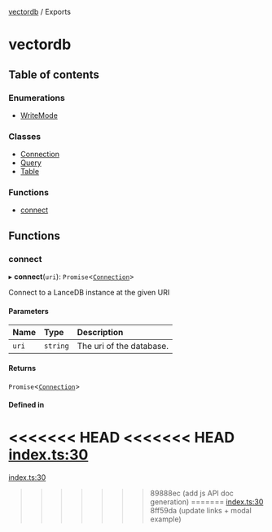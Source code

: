 [vectordb](README.md) / Exports

# vectordb

## Table of contents

### Enumerations

- [WriteMode](enums/WriteMode.md)

### Classes

- [Connection](classes/Connection.md)
- [Query](classes/Query.md)
- [Table](classes/Table.md)

### Functions

- [connect](modules.md#connect)

## Functions

### connect

▸ **connect**(`uri`): `Promise`<[`Connection`](classes/Connection.md)\>

Connect to a LanceDB instance at the given URI

#### Parameters

| Name | Type | Description |
| :------ | :------ | :------ |
| `uri` | `string` | The uri of the database. |

#### Returns

`Promise`<[`Connection`](classes/Connection.md)\>

#### Defined in

<<<<<<< HEAD
<<<<<<< HEAD
[index.ts:30](https://github.com/lancedb/lancedb/blob/6d6e80b/node/src/index.ts#L30)
=======
[index.ts:30](https://github.com/lancedb/lancedb/blob/e234a3e/node/src/index.ts#L30)
>>>>>>> 89888ec (add js API doc generation)
=======
[index.ts:30](https://github.com/lancedb/lancedb/blob/6d6e80b/node/src/index.ts#L30)
>>>>>>> 8ff59da (update links + modal example)

